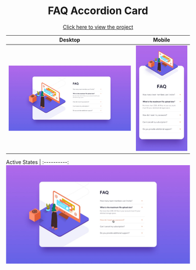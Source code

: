 <h1 align=center>FAQ Accordion Card</h1>

<p align=center>
    <a target="_blank" href="https://jialatteo.github.io/Frontend-Mentor-Challenges/1-faq-accordion-card/">Click here to view the project </a> 
</p>

Desktop | Mobile 
:--------------------------------:|:-------------------------:
![Desktop design](./design/desktop-design.jpg)  |  ![Mobile design](./design/mobile-design.jpg)  

Active States |
:----------:
![Active State](./design/active-states.jpg)